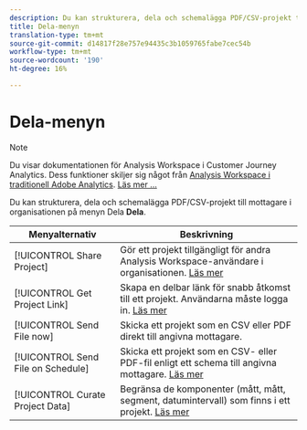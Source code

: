 ```yaml
---
description: Du kan strukturera, dela och schemalägga PDF/CSV-projekt till mottagare i organisationen.
title: Dela-menyn
translation-type: tm+mt
source-git-commit: d14817f28e757e94435c3b1059765fabe7cec54b
workflow-type: tm+mt
source-wordcount: '190'
ht-degree: 16%

---
```



# Dela-menyn

>[!NOTE]
>
>Du visar dokumentationen för Analysis Workspace i Customer Journey Analytics. Dess funktioner skiljer sig något från [Analysis Workspace i traditionell Adobe Analytics](https://docs.adobe.com/content/help/en/analytics/analyze/analysis-workspace/home.html). [Läs mer …](/help/getting-started/cja-aa.md)

Du kan strukturera, dela och schemalägga PDF/CSV-projekt till mottagare i organisationen på menyn Dela **Dela**.

| Menyalternativ | Beskrivning |
| --- | --- |
| [!UICONTROL Share Project] | Gör ett projekt tillgängligt för andra Analysis Workspace-användare i organisationen. [Läs mer](https://docs.adobe.com/content/help/en/analytics/analyze/analysis-workspace/curate-share/share-projects.html) |
| [!UICONTROL Get Project Link] | Skapa en delbar länk för snabb åtkomst till ett projekt. Användarna måste logga in. [Läs mer](https://docs.adobe.com/content/help/en/analytics/analyze/analysis-workspace/curate-share/shareable-links.html) |
| [!UICONTROL Send File now] | Skicka ett projekt som en CSV eller PDF direkt till angivna mottagare. |
| [!UICONTROL Send File on Schedule] | Skicka ett projekt som en CSV- eller PDF-fil enligt ett schema till angivna mottagare. [Läs mer](https://docs.adobe.com/content/help/en/analytics/analyze/analysis-workspace/curate-share/t-schedule-report.html) |
| [!UICONTROL Curate Project Data] | Begränsa de komponenter (mått, mått, segment, datumintervall) som finns i ett projekt. [Läs mer](https://docs.adobe.com/content/help/en/analytics/analyze/analysis-workspace/curate-share/curate.html) |
